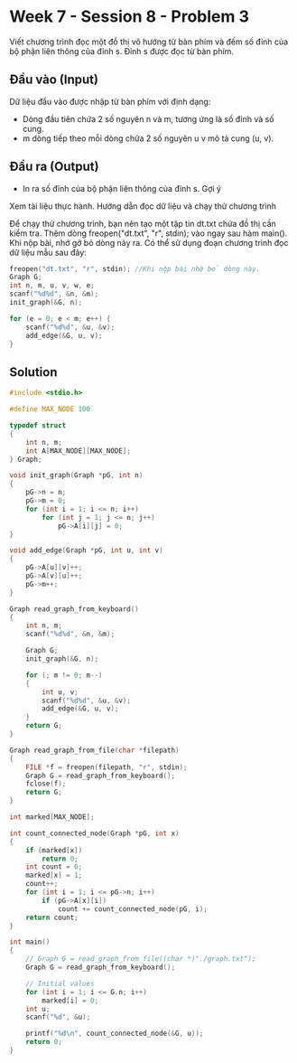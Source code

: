 # Week 7 - Session 8 - Problem 3

Viết chương trình đọc một đồ thị vô hướng từ bàn phím và đếm số đỉnh của bộ phận liên thông của đỉnh s. Đỉnh s được đọc từ bàn phím.

## Đầu vào (Input)

Dữ liệu đầu vào được nhập từ bàn phím với định dạng:

- Dòng đầu tiên chứa 2 số nguyên n và m, tương ứng là số đỉnh và số cung.
- m dòng tiếp theo mỗi dòng chứa 2 số nguyên u v mô tả cung (u, v).

## Đầu ra (Output)

- In ra số đỉnh của bộ phận liên thông của đỉnh s.
Gợi ý

Xem tài liệu thực hành.
Hướng dẫn đọc dữ liệu và chạy thử chương trình

Để chạy thử chương trình, bạn nên tạo một tập tin dt.txt chứa đồ thị cần kiểm tra.
Thêm dòng freopen("dt.txt", "r", stdin); vào ngay sau hàm main(). Khi nộp bài, nhớ gỡ bỏ dòng này ra.
Có thể sử dụng đoạn chương trình đọc dữ liệu mẫu sau đây:

```c
freopen("dt.txt", "r", stdin); //Khi nộp bài nhớ bỏ dòng này.
Graph G;
int n, m, u, v, w, e;
scanf("%d%d", &n, &m);
init_graph(&G, n);

for (e = 0; e < m; e++) {
    scanf("%d%d", &u, &v);
    add_edge(&G, u, v);
}
```

## Solution

```c
#include <stdio.h>

#define MAX_NODE 100

typedef struct
{
    int n, m;
    int A[MAX_NODE][MAX_NODE];
} Graph;

void init_graph(Graph *pG, int n)
{
    pG->n = n;
    pG->m = 0;
    for (int i = 1; i <= n; i++)
        for (int j = 1; j <= n; j++)
            pG->A[i][j] = 0;
}

void add_edge(Graph *pG, int u, int v)
{
    pG->A[u][v]++;
    pG->A[v][u]++;
    pG->m++;
}

Graph read_graph_from_keyboard()
{
    int n, m;
    scanf("%d%d", &n, &m);

    Graph G;
    init_graph(&G, n);

    for (; m != 0; m--)
    {
        int u, v;
        scanf("%d%d", &u, &v);
        add_edge(&G, u, v);
    }
    return G;
}

Graph read_graph_from_file(char *filepath)
{
    FILE *f = freopen(filepath, "r", stdin);
    Graph G = read_graph_from_keyboard();
    fclose(f);
    return G;
}

int marked[MAX_NODE];

int count_connected_node(Graph *pG, int x)
{
    if (marked[x])
        return 0;
    int count = 0;
    marked[x] = 1;
    count++;
    for (int i = 1; i <= pG->n; i++)
        if (pG->A[x][i])
            count += count_connected_node(pG, i);
    return count;
}

int main()
{
    // Graph G = read_graph_from_file((char *)"./graph.txt");
    Graph G = read_graph_from_keyboard();

    // Initial values
    for (int i = 1; i <= G.n; i++)
        marked[i] = 0;
    int u;
    scanf("%d", &u);

    printf("%d\n", count_connected_node(&G, u));
    return 0;
}
```
